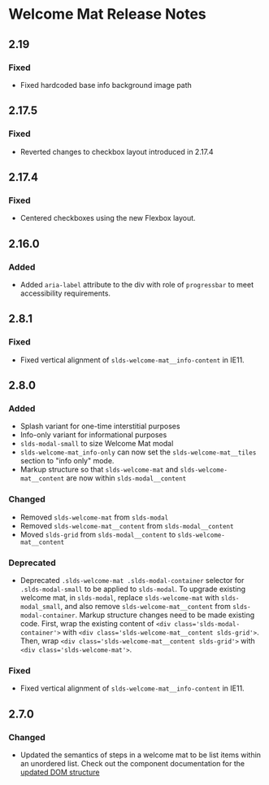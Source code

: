 <!-- Release notes authoring guidelines: http://keepachangelog.com/ -->

# Welcome Mat Release Notes

## 2.19

### Fixed

- Fixed hardcoded base info background image path

<!-- ## [Unreleased] -->

## 2.17.5

### Fixed
- Reverted changes to checkbox layout introduced in 2.17.4

## 2.17.4

### Fixed
- Centered checkboxes using the new Flexbox layout.

## 2.16.0

### Added

- Added `aria-label` attribute to the div with role of `progressbar` to meet accessibility requirements.
## 2.8.1

### Fixed
- Fixed vertical alignment of `slds-welcome-mat__info-content` in IE11.

## 2.8.0

### Added

- Splash variant for one-time interstitial purposes
- Info-only variant for informational purposes
- `slds-modal-small` to size Welcome Mat modal
- `slds-welcome-mat_info-only` can now set the `slds-welcome-mat__tiles` section to "info only" mode.
- Markup structure so that `slds-welcome-mat` and `slds-welcome-mat__content` are now within `slds-modal__content`

### Changed
- Removed `slds-welcome-mat` from `slds-modal`
- Removed `slds-welcome-mat__content` from `slds-modal__content`
- Moved `slds-grid` from `slds-modal__content` to `slds-welcome-mat__content`

### Deprecated
- Deprecated `.slds-welcome-mat .slds-modal-container` selector for `.slds-modal-small` to be applied to `slds-modal`. To upgrade existing welcome mat, in `slds-modal`, replace `slds-welcome-mat` with `slds-modal_small`, and also remove `slds-welcome-mat__content` from `slds-modal-container`. Markup structure changes need to be made existing code. First, wrap the existing content of `<div class='slds-modal-container'>` with `<div class='slds-welcome-mat__content slds-grid'>`. Then, wrap `<div class='slds-welcome-mat__content slds-grid'>` with `<div class='slds-welcome-mat'>`.

### Fixed
- Fixed vertical alignment of `slds-welcome-mat__info-content` in IE11.

## 2.7.0

### Changed

- Updated the semantics of steps in a welcome mat to be list items within an unordered list. Check out the component documentation for the [updated DOM structure](https://lightningdesignsystem.com/components/welcome-mat/)
